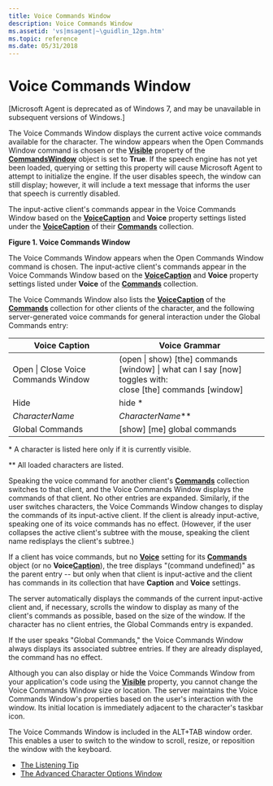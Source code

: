 ```yaml
---
title: Voice Commands Window
description: Voice Commands Window
ms.assetid: 'vs|msagent|~\guidlin_12gn.htm'
ms.topic: reference
ms.date: 05/31/2018
---
```


# Voice Commands Window

\[Microsoft Agent is deprecated as of Windows 7, and may be unavailable in subsequent versions of Windows.\]

The Voice Commands Window displays the current active voice commands available for the character. The window appears when the Open Commands Window command is chosen or the [**Visible**](visible-property.md) property of the [**CommandsWindow**](/windows/desktop/lwef/the-commandswindow-object) object is set to **True**. If the speech engine has not yet been loaded, querying or setting this property will cause Microsoft Agent to attempt to initialize the engine. If the user disables speech, the window can still display; however, it will include a text message that informs the user that speech is currently disabled.

The input-active client's commands appear in the Voice Commands Window based on the [**Voice**](voice-property.md)[**Caption**](caption-property.md) and **Voice** property settings listed under the [**VoiceCaption**](voicecaption-property.md) of their [**Commands**](/windows/desktop/lwef/the-commands-collection-object) collection.

**Figure 1. Voice Commands Window**

The Voice Commands Window appears when the Open Commands Window command is chosen. The input-active client's commands appear in the Voice Commands Window based on the [**Voice**](voice-property.md)[**Caption**](caption-property.md) and **Voice** property settings listed under **Voice** of the [**Commands**](/windows/desktop/lwef/the-commands-collection-object) collection.

The Voice Commands Window also lists the [**VoiceCaption**](voicecaption-property.md) of the [**Commands**](/windows/desktop/lwef/the-commands-collection-object) collection for other clients of the character, and the following server-generated voice commands for general interaction under the Global Commands entry:



| Voice Caption                       | Voice Grammar                                                                                                                                            |
|-------------------------------------|----------------------------------------------------------------------------------------------------------------------------------------------------------|
| Open \| Close Voice Commands Window | (open \| show) \[the\] commands \[window\] \| what can I say \[now\] <br/> toggles with: <br/> close \[the\] commands \[window\] <br/> |
| Hide                                | hide \*                                                                                                                                                  |
| *CharacterName*                     | *CharacterName*\*\*                                                                                                                                      |
| Global Commands                     | \[show\] \[me\] global commands                                                                                                                          |



 

\* A character is listed here only if it is currently visible.

\*\* All loaded characters are listed.

Speaking the voice command for another client's [**Commands**](/windows/desktop/lwef/the-commands-collection-object) collection switches to that client, and the Voice Commands Window displays the commands of that client. No other entries are expanded. Similarly, if the user switches characters, the Voice Commands Window changes to display the commands of its input-active client. If the client is already input-active, speaking one of its voice commands has no effect. (However, if the user collapses the active client's subtree with the mouse, speaking the client name redisplays the client's subtree.)

If a client has voice commands, but no [**Voice**](voice-property.md) setting for its [**Commands**](/windows/desktop/lwef/the-commands-collection-object) object (or no **Voice**[**Caption**](caption-property.md)), the tree displays "(command undefined)" as the parent entry -- but only when that client is input-active and the client has commands in its collection that have **Caption** and **Voice** settings.

The server automatically displays the commands of the current input-active client and, if necessary, scrolls the window to display as many of the client's commands as possible, based on the size of the window. If the character has no client entries, the Global Commands entry is expanded.

If the user speaks "Global Commands," the Voice Commands Window always displays its associated subtree entries. If they are already displayed, the command has no effect.

Although you can also display or hide the Voice Commands Window from your application's code using the [**Visible**](visible-property.md) property, you cannot change the Voice Commands Window size or location. The server maintains the Voice Commands Window's properties based on the user's interaction with the window. Its initial location is immediately adjacent to the character's taskbar icon.

The Voice Commands Window is included in the ALT+TAB window order. This enables a user to switch to the window to scroll, resize, or reposition the window with the keyboard.

-   [The Listening Tip](the-listening-tip.md)
-   [The Advanced Character Options Window](https://www.bing.com/search?q=The+Advanced+Character+Options+Window)

 

